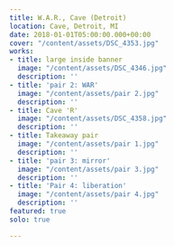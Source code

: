 ```yaml
---
title: W.A.R., Cave (Detroit)
location: Cave, Detroit, MI
date: 2018-01-01T05:00:00.000+00:00
cover: "/content/assets/DSC_4353.jpg"
works:
- title: large inside banner
  image: "/content/assets/DSC_4346.jpg"
  description: ''
- title: 'pair 2: WAR'
  image: "/content/assets/pair 2.jpg"
  description: ''
- title: Cave 'R'
  image: "/content/assets/DSC_4358.jpg"
  description: ''
- title: Takeaway pair
  image: "/content/assets/pair 1.jpg"
  description: ''
- title: 'pair 3: mirror'
  image: "/content/assets/pair 3.jpg"
  description: ''
- title: 'Pair 4: liberation'
  image: "/content/assets/pair 4.jpg"
  description: ''
featured: true
solo: true

---
```

